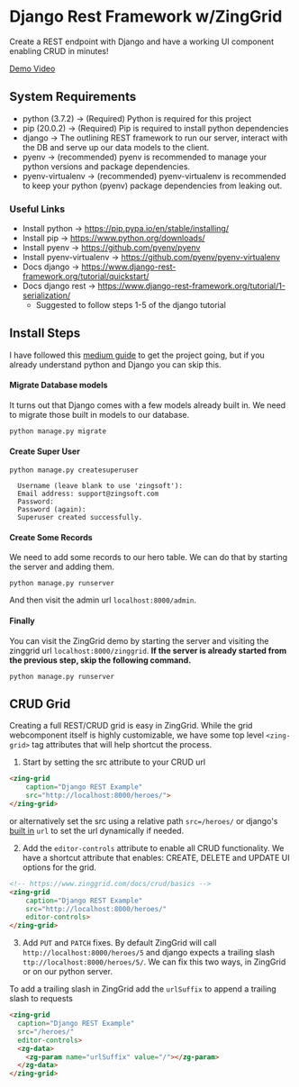 # Django Rest Framework w/ZingGrid

Create a REST endpoint with Django and have a working UI component enabling CRUD in minutes!

[Demo Video](https://share.getcloudapp.com/eDu9GZE4)

## System Requirements

- python (3.7.2) -> (Required) Python is required for this project
- pip (20.0.2) -> (Required) Pip is required to install python dependencies
- django -> The outlining REST framework to run our server, interact with the DB and serve up our data models to the client.
- pyenv -> (recommended) pyenv is recommended to manage your python versions and package dependencies.
- pyenv-virtualenv -> (recommended) pyenv-virtualenv is recommended to keep your python (pyenv) package dependencies from leaking out.

### Useful Links
  - Install python -> https://pip.pypa.io/en/stable/installing/
  - Install pip -> https://www.python.org/downloads/
  - Install pyenv -> https://github.com/pyenv/pyenv
  - Install pyenv-virtualenv -> https://github.com/pyenv/pyenv-virtualenv
  - Docs django -> https://www.django-rest-framework.org/tutorial/quickstart/
  - Docs django rest -> https://www.django-rest-framework.org/tutorial/1-serialization/
    - Suggested to follow steps 1-5 of the django tutorial
  
## Install Steps

I have followed this [medium guide](https://medium.com/@BennettGarner/build-your-first-rest-api-with-django-rest-framework-e394e39a482c) to get the project going, but if you already understand python and Django you can skip this.

#### Migrate Database models

It turns out that Django comes with a few models already built in. We need to migrate those built in models to our database.

```
python manage.py migrate
```

#### Create Super User

```
python manage.py createsuperuser

  Username (leave blank to use 'zingsoft'): 
  Email address: support@zingsoft.com
  Password: 
  Password (again): 
  Superuser created successfully.
```

#### Create Some Records

We need to add some records to our hero table. We can do that by starting the server and adding them.

```
python manage.py runserver
```

And then visit the admin url `localhost:8000/admin`.


#### Finally

You can visit the ZingGrid demo by starting the server and visiting the zinggrid url `localhost:8000/zinggrid`. **If the server
is already started from the previous step, skip the following command.**

```
python manage.py runserver
```

## CRUD Grid

Creating a full REST/CRUD grid is easy in ZingGrid. While the grid webcomponent itself is
highly customizable, we have some top level `<zing-grid>` tag attributes that will help
shortcut the process.

1. Start by setting the src attribute to your CRUD url

```html
<zing-grid 
    caption="Django REST Example"
    src="http://localhost:8000/heroes/">
</zing-grid>
```

or alternatively set the src using a relative path `src=/heroes/` or django's [built in](https://docs.djangoproject.com/en/3.0/ref/templates/builtins/#url) `url` to set the url dynamically if needed.

2. Add the `editor-controls` attribute to enable all CRUD functionality. We have a shortcut attribute that enables: CREATE, DELETE and UPDATE 
UI options for the grid.

```html
<!-- https://www.zinggrid.com/docs/crud/basics -->
<zing-grid 
    caption="Django REST Example"
    src="http://localhost:8000/heroes/"
    editor-controls>
</zing-grid>
```

3. Add `PUT` and `PATCH` fixes. By default ZingGrid will call `http://localhost:8000/heroes/5` and django expects a trailing slash
`ttp://localhost:8000/heroes/5/`. We can fix this two ways, in ZingGrid or on our python server.

To add a trailing slash in ZingGrid add the `urlSuffix` to append a trailing slash to requests

```html
<zing-grid 
  caption="Django REST Example"
  src="/heroes/"
  editor-controls>
  <zg-data>
    <zg-param name="urlSuffix" value="/"></zg-param>
  </zg-data>
</zing-grid>
```
